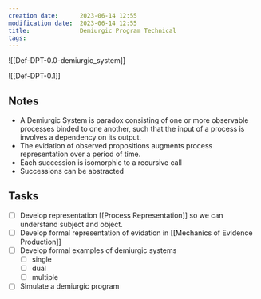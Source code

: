 ```yaml
---
creation date:		2023-06-14 12:55
modification date:	2023-06-14 12:55
title: 				Demiurgic Program Technical
tags:
---
```


![[Def-DPT-0.0-demiurgic_system]]

![[Def-DPT-0.1]]

## Notes
* A Demiurgic System is paradox consisting of one or more observable processes binded to one another, such that the input of a process is involves a dependency on its output.
* The evidation of observed propositions augments process representation over a period of time.
* Each succession is isomorphic to a recursive call 
* Successions can be abstracted

## Tasks
- [ ] Develop representation [[Process Representation]] so we can understand subject and object.
- [ ] Develop formal representation of evidation in [[Mechanics of Evidence Production]]
- [ ] Develop formal examples of demiurgic systems
	- [ ] single
	- [ ] dual
	- [ ] multiple
- [ ] Simulate a demiurgic program